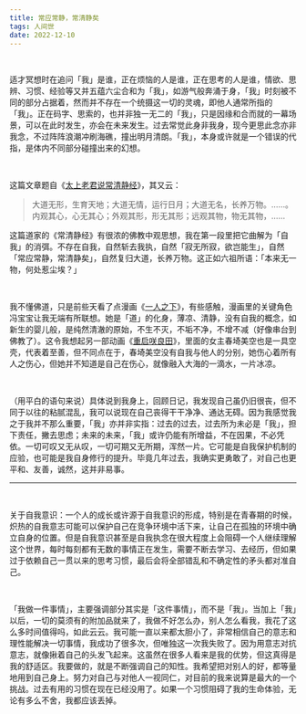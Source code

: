 ```yaml
---
title: 常应常静，常清静矣
tags: 人间世
date: 2022-12-10
---
```


<br/>

适才冥想时在追问「我」是谁，正在烦恼的人是谁，正在思考的人是谁，情欲、思辨、习惯、经验等又并五蕴六尘合和为「我」，如游气般奔涌于身，「我」时刻被不同的部分占据着，然而并不存在一个统摄这一切的灵魂，即他人通常所指的「我」。正在码字、思索的，也并非独一无二的「我」，只是因缘和合而就的一幕场景，可以在此时发生，亦会在未来发生。过去常觉此身非我身，现今更思此念亦非我念，不过阵阵浪潮冲刷海礁，撞出明月清朗。「我」，本身或许就是一个错误的代指，是体内不同部分碰撞出来的幻想。

<br/>

这篇文章题自《[太上老君说常清静经](https://zh.m.wikisource.org/zh-hans/%E5%A4%AA%E4%B8%8A%E8%80%81%E5%90%9B%E8%AA%AA%E5%B8%B8%E6%B8%85%E9%9D%9C%E7%B6%93)》，其又云：

> 大道无形，生育天地；大道无情，运行日月；大道无名，长养万物。……。内观其心，心无其心；外观其形，形无其形；远观其物，物无其物，……

这篇道家的《常清静经》有很浓的佛教中观思想，我在第一段里把它曲解为「自我」的消弭。不存在自我，自然斩去我执，自然「寂无所寂，欲岂能生」，自然「常应常静，常清静矣」，自然复归大道，长养万物。这正如六祖所语：「本来无一物，何处惹尘埃？」

<br/>

我不懂佛道，只是前些天看了点漫画《[一人之下](https://book.douban.com/subject/26839167/)》，有些感触，漫画里的关键角色冯宝宝让我无端有所联想。她是「道」的化身，薄凉、清静，没有自我的概念，如新生的婴儿般，是纯然清澈的原始，不生不灭，不垢不净，不增不减（好像串台到佛教了）。这令我想起另一部动画《[重启咲良田](https://movie.douban.com/subject/26882248/)》，里面的女主春埼美空也是一具空壳，代表着至善，但不同点在于，春埼美空没有自我与他人的分别，她伤心着所有人之伤心，但她并不知道是自己在伤心，就像融入大海的一滴水，一片冰凉。

<br/>

（用平白的语句来说）具体说到我身上，回顾日记，我发现自己虽仍旧很丧，但不同于以往的粘腻混乱，我可以说现在自己丧得干干净净、通达无碍。因为我感觉我之于我并不那么重要，「我」亦并非实指：过去的过去，过去所为未必是「我」，担下责任，撇去思虑；未来的未来，「我」或许仍能有所增益，不在因果，不必凭依。一切可叹又无从叹，一切可期又无所期，浑然一片。它可能是自我保护机制的应验，也可能是我自身修行的提升。毕竟几年过去，我确实更勇敢了，对自己也更平和、友善，诚然，这并非易事。

---

<br/>

关于自我意识：一个人的成长或许源于自我意识的形成，特别是在青春期的时候，炽热的自我意志可能可以保护自己在竞争环境中活下来，让自己在孤独的环境中确立自身的位置。但是自我意识甚至是自我执念在很大程度上会阻碍一个人继续理解这个世界，每时每刻都有无数的事情正在发生，需要不断去学习、去经历，但如果过于依赖自己一贯以来的思考习惯，最后会将全部错乱和不确定性的矛头都对准自己。

<br/>

「我做一件事情」，主要强调部分其实是「这件事情」，而不是「我」。当加上「我」以后，一切的莫须有的附加品就来了，我做不好怎么办，别人怎么看我，我花了这么多时间值得吗，如此云云。我可能一直以来都太胆小了，非常相信自己的意志和理性能解决一切事情，我成功了很多次，但唯独这一次我失败了。因为用意志对抗意志，就像揪着自己的头发飞起来。这虽然在很多人看来是我的优势，但这真得是我的舒适区。我要做的，就是不断强调自己的知性。我希望把对别人的好，都等量地用到自己身上。努力对自己与对他人一视同仁，对目前的我来说算是最大的一个挑战。过去有用的习惯在现在已经没用了。如果一个习惯阻碍了我的生命体验，无论有多么不舍，我都应该丢掉。

<br/>